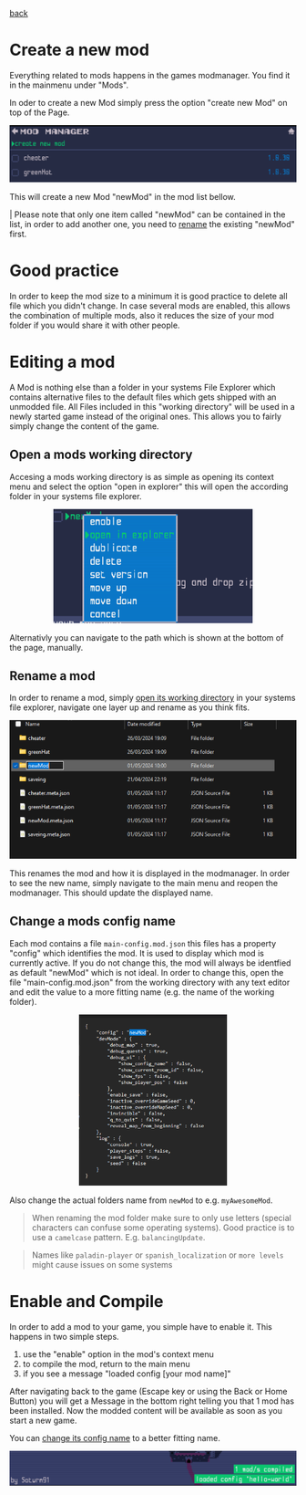 <a href="index.md">back</a>

# Create a new mod
Everything related to mods happens in the games modmanager. You find it in the mainmenu under "Mods".

In oder to create a new Mod simply press the option "create new Mod" on top of the Page.

![alt text](../img/main/modding/create-mod.png)

This will create a new Mod "newMod" in the mod list bellow.

| Please note that only one item called "newMod" can be contained in the list, in order to add another one, you need to [rename](#rename-a-mod) the existing "newMod" first.

# Good practice
In order to keep the mod size to a minimum it is good practice to delete all file which you didn't change. In case several mods are enabled, this allows the combination of multiple mods, also it reduces the size of your mod folder if you would share it with other people.

# Editing a mod
A Mod is nothing else than a folder in your systems File Explorer which contains alternative files to the default files which gets shipped with an unmodded file. All Files included in this "working directory" will be used in a newly started game instead of the original ones. This allows you to fairly simply change the content of the game.

## Open a mods working directory
Accesing a mods working directory is as simple as opening its context menu and select the option "open in explorer" this will open the according folder in your systems file explorer.

<p align="center">
  <img src="../img/main/modding/open-in-explorer.png" height="200px">
</p>

Alternativly you can navigate to the path which is shown at the bottom of the page, manually.

## Rename a mod
In order to rename a mod, simply [open its working directory](#open-a-mods-working-directory) in your systems file explorer, navigate one layer up and rename as you think fits.

![alt text](../img/main/modding/rename-mod.png)

This renames the mod and how it is displayed in the modmanager. In order to see the new name, simply navigate to the main menu and reopen the modmanager. This should update the displayed name.

## Change a mods config name
Each mod contains a file `main-config.mod.json` this files has a property "config" which identifies the mod. It is used to display which mod is currently active. If you do not change this, the mod will always be identfied as default "newMod" which is not ideal. In order to change this, open the file "main-config.mod.json" from the working directory with any text editor and edit the value to a more fitting name (e.g. the name of the working folder).

<p align="center">
  <img src="../img/main/modding/config-name.png" height="300px">
</p>

Also change the actual folders name from `newMod` to e.g. `myAwesomeMod`. 

> When renaming the mod folder make sure to only use letters (special characters can confuse some operating systems). Good practice is to use a `camelcase` pattern. E.g. `balancingUpdate`.

> Names like `paladin-player` or `spanish_localization` or `more levels` might cause issues on some systems

# Enable and Compile
In order to add a mod to your game, you simple have to enable it. This happens in two simple steps.

1. use the "enable" option in the mod's context menu
2. to compile the mod, return to the main menu
3. if you see a message "loaded config [your mod name]"

After navigating back to the game (Escape key or using the Back or Home Button) you will get a Message in the bottom right telling you that 1 mod has been installed. Now the modded content will be available as soon as you start a new game.

You can [change its config name](#change-a-mods-config-name) to a better fitting name.

![alt text](steam-workshop/modInstalled.png)
